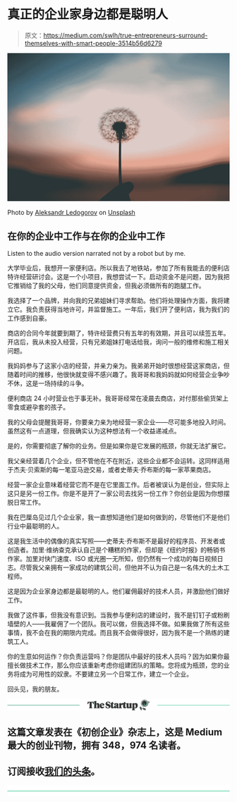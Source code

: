 # 真正的企业家身边都是聪明人

> 原文：<https://medium.com/swlh/true-entrepreneurs-surround-themselves-with-smart-people-3514b56d6279>

![](img/b0ebd601c62b2e546667725cceeaa4d5.png)

Photo by [Aleksandr Ledogorov](https://unsplash.com/@breakfast_on_jupiter?utm_source=medium&utm_medium=referral) on [Unsplash](https://unsplash.com?utm_source=medium&utm_medium=referral)

## 在你的企业中工作与在你的企业中工作

Listen to the audio version narrated not by a robot but by me.

大学毕业后，我想开一家便利店。所以我去了地铁站，参加了所有我能去的便利店特许经营研讨会。这是一个小项目，我想尝试一下。启动资金不是问题，因为我把它推销给了我的父母，他们同意提供资金，但我必须做所有的跑腿工作。

我选择了一个品牌，并向我的兄弟姐妹们寻求帮助。他们将处理操作方面，我将建立它。我负责获得当地许可，并监督施工。一年后，我们开了便利店，我为我们的工作感到自豪。

商店的合同今年就要到期了，特许经营费只有五年的有效期，并且可以续签五年。开店后，我从未投入经营，只有兄弟姐妹打电话给我，询问一般的维修和施工相关问题。

我妈妈参与了这家小店的经营，并亲力亲为。我弟弟开始时很想经营这家商店，但随着时间的推移，他很快就变得不感兴趣了。我哥哥和我妈妈就如何经营企业争吵不休，这是一场持续的斗争。

便利商店 24 小时营业也于事无补。我哥哥经常在凌晨去商店，对付那些偷货架上零食或避孕套的孩子。

我的父母会提醒我哥哥，你要亲力亲为地经营一家企业——尽可能多地投入时间。虽然这有一点道理，但我确实认为这种想法有一个收益递减点。

是的，你需要彻底了解你的业务。但是如果你是它发展的瓶颈，你就无法扩展它。

我父亲经营着几个企业，但不管他在不在附近，这些企业都不会运转。这同样适用于杰夫·贝索斯的每一笔亚马逊交易，或者史蒂夫·乔布斯的每一家苹果商店。

经营一家企业意味着经营它而不是在它里面工作。后者被误认为是创业，但实际上这只是另一份工作。你是不是开了一家公司去找另一份工作？你创业是因为你想摆脱日常工作。

我在巴厘岛见过几个企业家，我一直想知道他们是如何做到的，尽管他们不是他们行业中最聪明的人。

这是我生活中的偶像的真实写照——史蒂夫·乔布斯不是最好的程序员、开发者或创造者。加里·维纳查克承认自己是个糟糕的作家，但却是《纽约时报》的畅销书作家。加里对快门速度、ISO 或光圈一无所知，但仍然有一个成功的每日视频日志。尽管我父亲拥有一家成功的建筑公司，但他并不认为自己是一名伟大的土木工程师。

这是因为企业家身边都是最聪明的人。他们雇佣最好的技术人员，并激励他们做好工作。

我做了这件事，但我没有意识到。当我参与便利店的建设时，我不是钉钉子或粉刷墙壁的人——我雇佣了一个团队。我可以做，但我选择不做。如果我做了所有这些事情，我不会在我的期限内完成。而且我不会做得很好，因为我不是一个熟练的建筑工人。

你的生意如何运作？你负责运营吗？你是团队中最好的技术人员吗？因为如果你最擅长做技术工作，那么你应该重新考虑你组建团队的策略。您将成为瓶颈，您的业务将成为可用性的奴隶。不要建立另一个日常工作，建立一个企业。

回头见，我的朋友。

[![](img/308a8d84fb9b2fab43d66c117fcc4bb4.png)](https://medium.com/swlh)

## 这篇文章发表在《初创企业》杂志上，这是 Medium 最大的创业刊物，拥有 348，974 名读者。

## 订阅接收[我们的头条](http://growthsupply.com/the-startup-newsletter/)。

[![](img/b0164736ea17a63403e660de5dedf91a.png)](https://medium.com/swlh)
